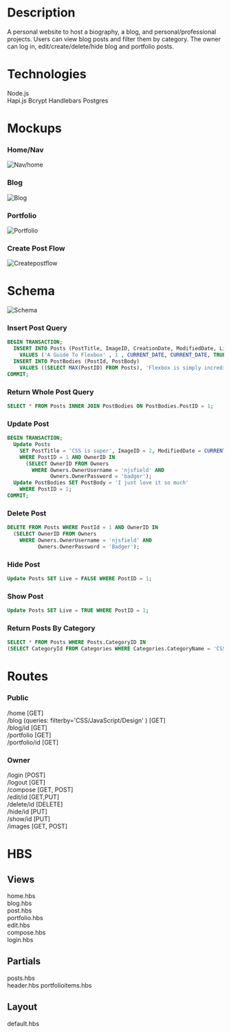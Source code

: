 # Description
A personal website to host a biography, a blog, and personal/professional projects.
Users can view blog posts and filter them by category.
The owner can log in, edit/create/delete/hide blog and portfolio posts.

# Technologies
Node.js  
Hapi.js
Bcrypt
Handlebars
Postgres

# Mockups

### Home/Nav
![Nav/home](./mockups/nav-home.png)
### Blog
![Blog](./mockups/blog.png)
### Portfolio
![Portfolio](./mockups/portfolio.png)
### Create Post Flow
![Createpostflow](./mockups/createpostflow.png)

# Schema
![Schema](./mockups/schema.png)

### Insert Post Query
```sql
BEGIN TRANSACTION;
  INSERT INTO Posts (PostTitle, ImageID, CreationDate, ModifiedDate, Live, CategoryID, OwnerID)
    VALUES ('A Guide To Flexbox' , 1 , CURRENT_DATE, CURRENT_DATE, TRUE, 1, 1);
  INSERT INTO PostBodies (PostId, PostBody)
    VALUES ((SELECT MAX(PostID) FROM Posts), 'Flexbox is simply incredible');
COMMIT;
```

### Return Whole Post Query
```sql
SELECT * FROM Posts INNER JOIN PostBodies ON PostBodies.PostID = 1;
```
### Update Post
```sql
BEGIN TRANSACTION;
  Update Posts
    SET PostTitle = 'CSS is super', ImageID = 2, ModifiedDate = CURRENT_DATE, CategoryID = 1
    WHERE PostID = 1 AND OwnerID IN
      (SELECT OwnerID FROM Owners
        WHERE Owners.OwnerUsername = 'njsfield' AND
              Owners.OwnerPassword = 'badger');
  Update PostBodies SET PostBody = 'I just love it so much'
    WHERE PostID = 1;
COMMIT;
```
### Delete Post
```sql
DELETE FROM Posts WHERE PostId = 1 AND OwnerID IN
  (SELECT OwnerID FROM Owners
    WHERE Owners.OwnerUsername = 'njsfield' AND
          Owners.OwnerPassword = 'Badger');
```
### Hide Post
```sql
Update Posts SET Live = FALSE WHERE PostID = 1;
```
### Show Post
```sql
Update Posts SET Live = TRUE WHERE PostID = 1;
```
### Return Posts By Category
```sql
SELECT * FROM Posts WHERE Posts.CategoryID IN
(SELECT CategoryId FROM Categories WHERE Categories.CategoryName = 'CSS');
```

# Routes
### Public
/home [GET]  
/blog (queries: filterby='CSS/JavaScript/Design' ) [GET]  
/blog/id [GET]  
/portfolio [GET]   
/portfolio/id [GET]  

### Owner
/login [POST]    
/logout [GET]  
/compose [GET, POST]  
/edit/id [GET,PUT]  
/delete/id [DELETE]   
/hide/id [PUT]  
/show/id [PUT]  
/images [GET, POST]


# HBS

## Views

home.hbs  
blog.hbs  
post.hbs  
portfolio.hbs  
edit.hbs  
compose.hbs  
login.hbs  

## Partials

posts.hbs  
header.hbs
portfolioitems.hbs  

## Layout

default.hbs  
